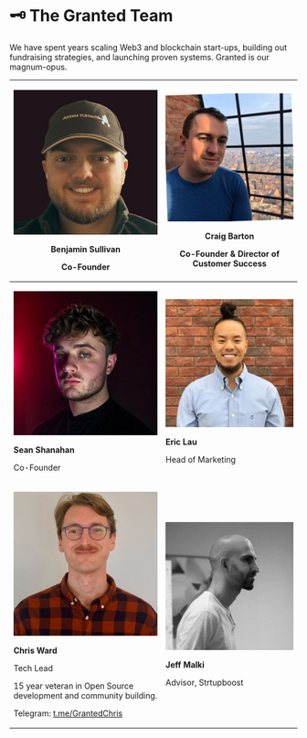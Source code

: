 # 🗝 The Granted Team

We have spent years scaling Web3 and blockchain start-ups, building out fundraising strategies, and launching proven systems. Granted is our magnum-opus. &#x20;

| <p></p><p><img src="../.gitbook/assets/image (3).png" alt="" data-size="original"></p><p><strong>Benjamin Sullivan</strong> </p><p>Co-Founder</p>                                                                                                                                                       | <p></p><p><img src="../.gitbook/assets/image (5).png" alt="" data-size="original"></p><p><strong>Craig Barton</strong> </p><p>Co-Founder &#x26; Director of Customer Success</p> |
| ------------------------------------------------------------------------------------------------------------------------------------------------------------------------------------------------------------------------------------------------------------------------------------------------------- | -------------------------------------------------------------------------------------------------------------------------------------------------------------------------------- |
| <p></p><p><img src="../.gitbook/assets/image (6).png" alt="" data-size="original"></p><p><strong>Sean Shanahan</strong> </p><p>Co-Founder</p>                                                                                                                                                           | <p></p><p><img src="../.gitbook/assets/image (4).png" alt="" data-size="original"></p><p><strong>Eric Lau</strong> </p><p>Head of Marketing</p>                                  |
| <p></p><p><img src="../.gitbook/assets/image (1) (1).png" alt="" data-size="original"></p><p><strong>Chris Ward</strong> </p><p>Tech Lead</p><p>15 year veteran in Open Source development and community building.</p><p></p><p>Telegram: <a href="https://t.me/GrantedChris">t.me/GrantedChris</a></p> | <p></p><p><img src="../.gitbook/assets/image (2) (1).png" alt="" data-size="original"></p><p></p><p><strong>Jeff Malki</strong> </p><p>Advisor, Strtupboost</p>                  |









